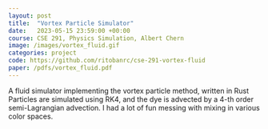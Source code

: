 ```yaml
---
layout: post
title:  "Vortex Particle Simulator"
date:   2023-05-15 23:59:00 +00:00
course: CSE 291, Physics Simulation, Albert Chern
image: /images/vortex_fluid.gif
categories: project
code: https://github.com/ritobanrc/cse-291-vortex-fluid
paper: /pdfs/vortex_fluid.pdf
---
```


A fluid simulator implementing the vortex particle method, written in Rust Particles are simulated using RK4, and the dye is advected by a 4-th order semi-Lagrangian advection. I had a lot of fun messing with mixing in various color spaces.
